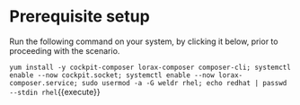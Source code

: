 # Prerequisite setup
Run the following command on your system, by clicking it below, prior to proceeding with the scenario.

`yum install -y cockpit-composer lorax-composer composer-cli; systemctl enable --now cockpit.socket; systemctl enable --now lorax-composer.service; sudo usermod -a -G weldr rhel; echo redhat | passwd --stdin rhel`{{execute}}